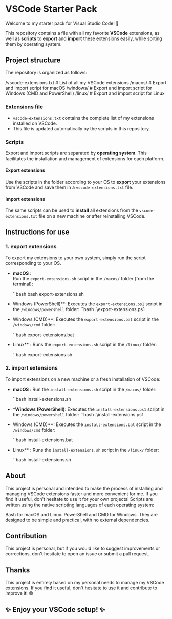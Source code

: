 # VSCode Starter Pack

Welcome to my starter pack for Visual Studio Code! 🚀

This repository contains a file with all my favorite **VSCode** extensions, as well as **scripts** to **export** and **import** these extensions easily, while sorting them by operating system.

## Project structure

The repository is organized as follows:

/vscode-extensions.txt # List of all my VSCode extensions 
/macos/ # Export and import script for macOS 
/windows/ # Export and import script for Windows (CMD and PowerShell) 
/linux/ # Export and import script for Linux


### Extensions file

- `vscode-extensions.txt` contains the complete list of my extensions installed on VSCode.
- This file is updated automatically by the scripts in this repository.

### Scripts

Export and import scripts are separated by **operating system**. This facilitates the installation and management of extensions for each platform.

#### Export extensions

Use the scripts in the folder according to your OS to **export** your extensions from VSCode and save them in a `vscode-extensions.txt` file.

#### Import extensions

The same scripts can be used to **install** all extensions from the `vscode-extensions.txt` file on a new machine or after reinstalling VSCode.

## Instructions for use

### 1. export extensions

To export my extensions to your own system, simply run the script corresponding to your OS.

- **macOS** :  
  Run the `export-extensions.sh` script in the `/macos/` folder (from the terminal):
  
  ``bash
  bash export-extensions.sh

- Windows (PowerShell)**:
Executes the `export-extensions.ps1` script in the `/windows/powershell` folder:
  ``bash
  .\export-extensions.ps1

- Windows (CMD)**:
Executes the `export-extensions.bat` script in the `/windows/cmd` folder:
  
  ``bash
  export-extensions.bat

- Linux** :
Runs the `export-extensions.sh` script in the `/linux/` folder:

  ``bash
  export-extensions.sh


### 2. import extensions
To import extensions on a new machine or a fresh installation of VSCode:

- **macOS** :
Run the `install-extensions.sh` script in the `/macos/` folder:

  ``bash
  install-extensions.sh

- ***Windows (PowerShell)**:
Executes the `install-extensions.ps1` script in the `/windows/powershell` folder:
  ``bash
  .\install-extensions.ps1

- Windows (CMD)**:
Executes the `install-extensions.bat` script in the `/windows/cmd` folder:

  ``bash
  install-extensions.bat

- Linux** :
Runs the `install-extensions.sh` script in the `/linux/` folder:

  ``bash
  install-extensions.sh

## About
This project is personal and intended to make the process of installing and managing VSCode extensions faster and more convenient for me. If you find it useful, 
 don't hesitate to use it for your own projects!
Scripts are written using the native scripting languages of each operating system:

Bash for macOS and Linux.
PowerShell and CMD for Windows.
They are designed to be simple and practical, with no external dependencies.

## Contribution
This project is personal, but if you would like to suggest improvements or corrections, don't hesitate to open an issue or submit a pull request.

## Thanks
This project is entirely based on my personal needs to manage my VSCode extensions. If you find it useful, don't hesitate to use it and contribute to improve it! 😄

✨ Enjoy your VSCode setup! ✨
---

